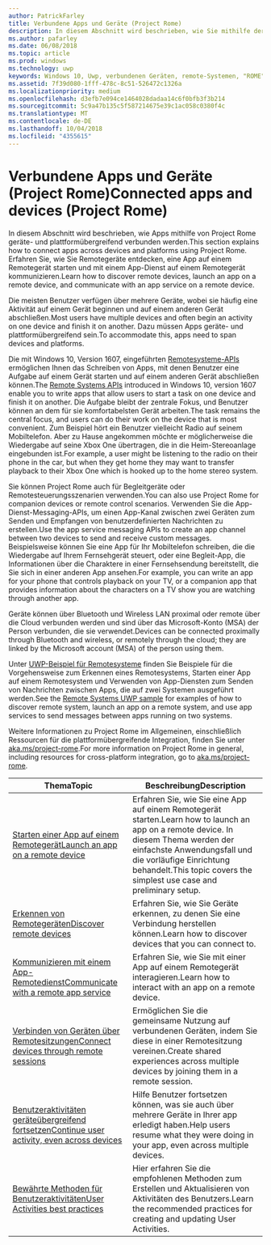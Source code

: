 ```yaml
---
author: PatrickFarley
title: Verbundene Apps und Geräte (Project Rome)
description: In diesem Abschnitt wird beschrieben, wie Sie mithilfe der Remote Systems-Plattform Remotegeräte entdecken, eine App auf einem Remotegerät starten und mit einem App-Dienst auf einem Remotegerät kommunizieren.
ms.author: pafarley
ms.date: 06/08/2018
ms.topic: article
ms.prod: windows
ms.technology: uwp
keywords: Windows 10, Uwp, verbundenen Geräten, remote-Systemen, "ROME" Projekt "ROME"
ms.assetid: 7f39d080-1fff-478c-8c51-526472c1326a
ms.localizationpriority: medium
ms.openlocfilehash: d3efb7e094ce1464028dadaa14c6f0bfb3f3b214
ms.sourcegitcommit: 5c9a47b135c5f587214675e39c1ac058c0380f4c
ms.translationtype: MT
ms.contentlocale: de-DE
ms.lasthandoff: 10/04/2018
ms.locfileid: "4355615"
---
```

# <a name="connected-apps-and-devices-project-rome"></a><span data-ttu-id="91a85-104">Verbundene Apps und Geräte (Project Rome)</span><span class="sxs-lookup"><span data-stu-id="91a85-104">Connected apps and devices (Project Rome)</span></span>

<span data-ttu-id="91a85-105">In diesem Abschnitt wird beschrieben, wie Apps mithilfe von Project Rome geräte- und plattformübergreifend verbunden werden.</span><span class="sxs-lookup"><span data-stu-id="91a85-105">This section explains how to connect apps across devices and platforms using Project Rome.</span></span> <span data-ttu-id="91a85-106">Erfahren Sie, wie Sie Remotegeräte entdecken, eine App auf einem Remotegerät starten und mit einem App-Dienst auf einem Remotegerät kommunizieren.</span><span class="sxs-lookup"><span data-stu-id="91a85-106">Learn how to discover remote devices, launch an app on a remote device, and communicate with an app service on a remote device.</span></span>

<span data-ttu-id="91a85-107">Die meisten Benutzer verfügen über mehrere Geräte, wobei sie häufig eine Aktivität auf einem Gerät beginnen und auf einem anderen Gerät abschließen.</span><span class="sxs-lookup"><span data-stu-id="91a85-107">Most users have multiple devices and often begin an activity on one device and finish it on another.</span></span> <span data-ttu-id="91a85-108">Dazu müssen Apps geräte- und plattformübergreifend sein.</span><span class="sxs-lookup"><span data-stu-id="91a85-108">To accommodate this, apps need to span devices and platforms.</span></span>

<span data-ttu-id="91a85-109">Die mit Windows 10, Version 1607, eingeführten [Remotesysteme-APIs](https://msdn.microsoft.com/library/windows/apps/Windows.System.RemoteSystems) ermöglichen Ihnen das Schreiben von Apps, mit denen Benutzer eine Aufgabe auf einem Gerät starten und auf einem anderen Gerät abschließen können.</span><span class="sxs-lookup"><span data-stu-id="91a85-109">The [Remote Systems APIs](https://msdn.microsoft.com/library/windows/apps/Windows.System.RemoteSystems) introduced in Windows 10, version 1607 enable you to write apps that allow users to start a task on one device and finish it on another.</span></span> <span data-ttu-id="91a85-110">Die Aufgabe bleibt der zentrale Fokus, und Benutzer können an dem für sie komfortabelsten Gerät arbeiten.</span><span class="sxs-lookup"><span data-stu-id="91a85-110">The task remains the central focus, and users can do their work on the device that is most convenient.</span></span> <span data-ttu-id="91a85-111">Zum Beispiel hört ein Benutzer vielleicht Radio auf seinem Mobiltelefon. Aber zu Hause angekommen möchte er möglicherweise die Wiedergabe auf seine Xbox One übertragen, die in die Heim-Stereoanlage eingebunden ist.</span><span class="sxs-lookup"><span data-stu-id="91a85-111">For example, a user might be listening to the radio on their phone in the car, but when they get home they may want to transfer playback to their Xbox One which is hooked up to the home stereo system.</span></span>

<span data-ttu-id="91a85-112">Sie können Project Rome auch für Begleitgeräte oder Remotesteuerungsszenarien verwenden.</span><span class="sxs-lookup"><span data-stu-id="91a85-112">You can also use Project Rome for companion devices or remote control scenarios.</span></span> <span data-ttu-id="91a85-113">Verwenden Sie die App-Dienst-Messaging-APIs, um einen App-Kanal zwischen zwei Geräten zum Senden und Empfangen von benutzerdefinierten Nachrichten zu erstellen.</span><span class="sxs-lookup"><span data-stu-id="91a85-113">Use the app service messaging APIs to create an app channel between two devices to send and receive custom messages.</span></span> <span data-ttu-id="91a85-114">Beispielsweise können Sie eine App für Ihr Mobiltelefon schreiben, die die Wiedergabe auf Ihrem Fernsehgerät steuert, oder eine Begleit-App, die Informationen über die Charaktere in einer Fernsehsendung bereitstellt, die Sie sich in einer anderen App ansehen.</span><span class="sxs-lookup"><span data-stu-id="91a85-114">For example, you can write an app for your phone that controls playback on your TV, or a companion app that provides information about the characters on a TV show you are watching through another app.</span></span>  

<span data-ttu-id="91a85-115">Geräte können über Bluetooth und Wireless LAN proximal oder remote über die Cloud verbunden werden und sind über das Microsoft-Konto (MSA) der Person verbunden, die sie verwendet.</span><span class="sxs-lookup"><span data-stu-id="91a85-115">Devices can be connected proximally through Bluetooth and wireless, or remotely through the cloud; they are linked by the Microsoft account (MSA) of the person using them.</span></span>

<span data-ttu-id="91a85-116">Unter [UWP-Beispiel für Remotesysteme](https://github.com/Microsoft/Windows-universal-samples/tree/dev/Samples/RemoteSystems ) finden Sie Beispiele für die Vorgehensweise zum Erkennen eines Remotesystems, Starten einer App auf einem Remotesystem und Verwenden von App-Diensten zum Senden von Nachrichten zwischen Apps, die auf zwei Systemen ausgeführt werden.</span><span class="sxs-lookup"><span data-stu-id="91a85-116">See the [Remote Systems UWP sample](https://github.com/Microsoft/Windows-universal-samples/tree/dev/Samples/RemoteSystems ) for examples of how to discover remote system, launch an app on a remote system, and use app services to send messages between apps running on two systems.</span></span>

<span data-ttu-id="91a85-117">Weitere Informationen zu Project Rome im Allgemeinen, einschließlich Ressourcen für die plattformübergreifende Integration, finden Sie unter [aka.ms/project-rome](https://aka.ms/project-rome).</span><span class="sxs-lookup"><span data-stu-id="91a85-117">For more information on Project Rome in general, including resources for cross-platform integration, go to [aka.ms/project-rome](https://aka.ms/project-rome).</span></span>

| <span data-ttu-id="91a85-118">Thema</span><span class="sxs-lookup"><span data-stu-id="91a85-118">Topic</span></span> | <span data-ttu-id="91a85-119">Beschreibung</span><span class="sxs-lookup"><span data-stu-id="91a85-119">Description</span></span> |
|-------|-------------|
| [<span data-ttu-id="91a85-120">Starten einer App auf einem Remotegerät</span><span class="sxs-lookup"><span data-stu-id="91a85-120">Launch an app on a remote device</span></span>](launch-a-remote-app.md) | <span data-ttu-id="91a85-121">Erfahren Sie, wie Sie eine App auf einem Remotegerät starten.</span><span class="sxs-lookup"><span data-stu-id="91a85-121">Learn how to launch an app on a remote device.</span></span> <span data-ttu-id="91a85-122">In diesem Thema werden der einfachste Anwendungsfall und die vorläufige Einrichtung behandelt.</span><span class="sxs-lookup"><span data-stu-id="91a85-122">This topic covers the simplest use case and preliminary setup.</span></span>  |
| [<span data-ttu-id="91a85-123">Erkennen von Remotegeräten</span><span class="sxs-lookup"><span data-stu-id="91a85-123">Discover remote devices</span></span>](discover-remote-devices.md)  | <span data-ttu-id="91a85-124">Erfahren Sie, wie Sie Geräte erkennen, zu denen Sie eine Verbindung herstellen können.</span><span class="sxs-lookup"><span data-stu-id="91a85-124">Learn how to discover devices that you can connect to.</span></span> |
| [<span data-ttu-id="91a85-125">Kommunizieren mit einem App-Remotedienst</span><span class="sxs-lookup"><span data-stu-id="91a85-125">Communicate with a remote app service</span></span>](communicate-with-a-remote-app-service.md) | <span data-ttu-id="91a85-126">Erfahren Sie, wie Sie mit einer App auf einem Remotegerät interagieren.</span><span class="sxs-lookup"><span data-stu-id="91a85-126">Learn how to interact with an app on a remote device.</span></span> |
| [<span data-ttu-id="91a85-127">Verbinden von Geräten über Remotesitzungen</span><span class="sxs-lookup"><span data-stu-id="91a85-127">Connect devices through remote sessions</span></span>](remote-sessions.md) | <span data-ttu-id="91a85-128">Ermöglichen Sie die gemeinsame Nutzung auf verbundenen Geräten, indem Sie diese in einer Remotesitzung vereinen.</span><span class="sxs-lookup"><span data-stu-id="91a85-128">Create shared experiences across multiple devices by joining them in a remote session.</span></span> |
| [<span data-ttu-id="91a85-129">Benutzeraktivitäten geräteübergreifend fortsetzen</span><span class="sxs-lookup"><span data-stu-id="91a85-129">Continue user activity, even across devices</span></span>](useractivities.md)| <span data-ttu-id="91a85-130">Hilfe Benutzer fortsetzen können, was sie auch über mehrere Geräte in Ihrer app erledigt haben.</span><span class="sxs-lookup"><span data-stu-id="91a85-130">Help users resume what they were doing in your app, even across multiple devices.</span></span>|
| [<span data-ttu-id="91a85-131">Bewährte Methoden für Benutzeraktivitäten</span><span class="sxs-lookup"><span data-stu-id="91a85-131">User Activities best practices</span></span>](useractivities-best-practices.md)| <span data-ttu-id="91a85-132">Hier erfahren Sie die empfohlenen Methoden zum Erstellen und Aktualisieren von Aktivitäten des Benutzers.</span><span class="sxs-lookup"><span data-stu-id="91a85-132">Learn the recommended practices for creating and updating User Activities.</span></span>|
